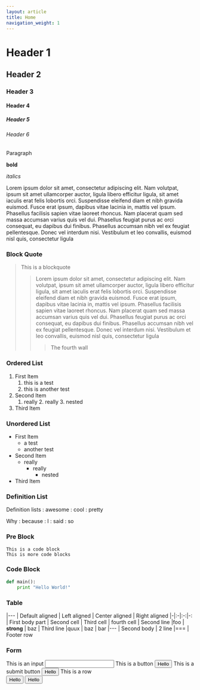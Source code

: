```yaml
---
layout: article
title: Home
navigation_weight: 1
---
```

# Header 1
## Header 2
### Header 3
#### Header 4
##### Header 5
###### Header 6

Paragraph

**bold**

*italics*

Lorem ipsum dolor sit amet, consectetur adipiscing elit. Nam volutpat, ipsum sit amet ullamcorper auctor, ligula libero efficitur ligula, sit amet iaculis erat felis lobortis orci. Suspendisse eleifend diam et nibh gravida euismod. Fusce erat ipsum, dapibus vitae lacinia in, mattis vel ipsum. Phasellus facilisis sapien vitae laoreet rhoncus. Nam placerat quam sed massa accumsan varius quis vel dui. Phasellus feugiat purus ac orci consequat, eu dapibus dui finibus. Phasellus accumsan nibh vel ex feugiat pellentesque. Donec vel interdum nisi. Vestibulum et leo convallis, euismod nisl quis, consectetur ligula

### Block Quote

> This is a blockquote
> > Lorem ipsum dolor sit amet, consectetur adipiscing elit. Nam volutpat, ipsum sit amet ullamcorper auctor, ligula libero efficitur ligula, sit amet iaculis erat felis lobortis orci. Suspendisse eleifend diam et nibh gravida euismod. Fusce erat ipsum, dapibus vitae lacinia in, mattis vel ipsum. Phasellus facilisis sapien vitae laoreet rhoncus. Nam placerat quam sed massa accumsan varius quis vel dui. Phasellus feugiat purus ac orci consequat, eu dapibus dui finibus. Phasellus accumsan nibh vel ex feugiat pellentesque. Donec vel interdum nisi. Vestibulum et leo convallis, euismod nisl quis, consectetur ligula
> > > The fourth wall

### Ordered List

1. First Item
    1. this is a test
    2. this is another test
2. Second Item
    1. really
        2. really
            3. nested
3. Third Item

### Unordered List
- First Item
    - a test
    - another test
- Second Item
    - really
        - really
            - nested
- Third Item

### Definition List

Definition lists
: awesome
: cool
: pretty

Why
: because
: I
: said
: so

### Pre Block
~~~
This is a code block
This is more code blocks
~~~
### Code Block
~~~ python
def main():
    print "Hello World!"
~~~
### Table

|---
| Default aligned | Left aligned | Center aligned | Right aligned
|-|:-|:-:|-:
| First body part | Second cell | Third cell | fourth cell
| Second line |foo | **strong** | baz
| Third line |quux | baz | bar
|---
| Second body
| 2 line
|===
| Footer row

### Form
<form>
    <label>This is an input</label>
    <input type="text">
    <label>This is a button</label>
    <button>Hello</button>
    <label>This is a submit button</label>
    <button type="submit">Hello</button>
    <label>This is a row</label>
    <section>
        <button>Hello</button>
        <button type="submit">Hello</button>
    </section>
</form>
